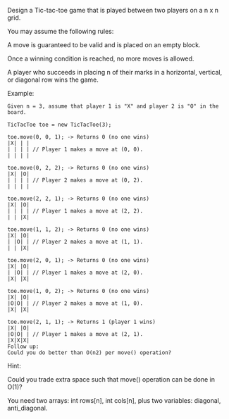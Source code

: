 Design a Tic-tac-toe game that is played between two players on a n x n grid.

You may assume the following rules:

A move is guaranteed to be valid and is placed on an empty block.

Once a winning condition is reached, no more moves is allowed.

A player who succeeds in placing n of their marks in a horizontal, vertical, or diagonal row wins the game.

Example:
```
Given n = 3, assume that player 1 is "X" and player 2 is "O" in the board.

TicTacToe toe = new TicTacToe(3);

toe.move(0, 0, 1); -> Returns 0 (no one wins)
|X| | |
| | | | // Player 1 makes a move at (0, 0).
| | | |

toe.move(0, 2, 2); -> Returns 0 (no one wins)
|X| |O|
| | | | // Player 2 makes a move at (0, 2).
| | | |

toe.move(2, 2, 1); -> Returns 0 (no one wins)
|X| |O|
| | | | // Player 1 makes a move at (2, 2).
| | |X|

toe.move(1, 1, 2); -> Returns 0 (no one wins)
|X| |O|
| |O| | // Player 2 makes a move at (1, 1).
| | |X|

toe.move(2, 0, 1); -> Returns 0 (no one wins)
|X| |O|
| |O| | // Player 1 makes a move at (2, 0).
|X| |X|

toe.move(1, 0, 2); -> Returns 0 (no one wins)
|X| |O|
|O|O| | // Player 2 makes a move at (1, 0).
|X| |X|

toe.move(2, 1, 1); -> Returns 1 (player 1 wins)
|X| |O|
|O|O| | // Player 1 makes a move at (2, 1).
|X|X|X|
Follow up:
Could you do better than O(n2) per move() operation?
```
Hint:

Could you trade extra space such that move() operation can be done in O(1)?

You need two arrays: int rows[n], int cols[n], plus two variables: diagonal, anti_diagonal.

